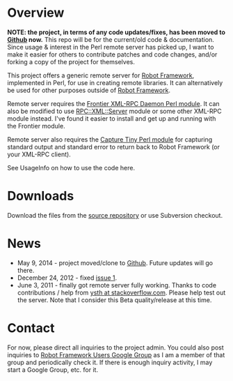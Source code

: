 # Overview #

**NOTE: the project, in terms of any code updates/fixes, has been moved to [Github](https://github.com/daluu/plrobotremoteserver) now.** This repo will be for the current/old code & documentation. Since usage & interest in the Perl remote server has picked up, I want to make it easier for others to contribute patches and code changes, and/or forking a copy of the project for themselves.

This project offers a generic remote server for [Robot Framework](http://www.robotframework.org), implemented in Perl, for use in creating remote libraries. It can alternatively be used for other purposes outside of [Robot Framework](http://www.robotframework.org).

Remote server requires the [Frontier XML-RPC Daemon Perl module](http://search.cpan.org/~kmacleod/Frontier-RPC-0.07b4/lib/Frontier/Daemon.pm). It can also be modified to use [RPC::XML::Server](http://search.cpan.org/dist/RPC-XML/lib/RPC/XML/Server.pm) module or some other XML-RPC module instead. I've found it easier to install and get up and running with the Frontier module.

Remote server also requires the [Capture Tiny Perl module](http://search.cpan.org/~dagolden/Capture-Tiny-0.21/lib/Capture/Tiny.pm) for capturing standard output and standard error to return back to Robot Framework (or your XML-RPC client).

See UsageInfo on how to use the code here.

# Downloads #

Download the files from the [source repository](http://code.google.com/p/plrobotremoteserver/source/browse/#svn%2Ftrunk) or use Subversion checkout.

# News #

  * May 9, 2014 - project moved/clone to [Github](https://github.com/daluu/plrobotremoteserver). Future updates will go there.
  * December 24, 2012 - fixed [issue 1](https://code.google.com/p/plrobotremoteserver/issues/detail?id=1).
  * June 3, 2011 - finally got remote server fully working. Thanks to code contributions / help from [ysth at stackoverflow.com](http://stackoverflow.com/questions/6086584/problems-with-perl-xml-rpc-in-combination-with-perl-reflection). Please help test out the server. Note that I consider this Beta quality/release at this time.

# Contact #

For now, please direct all inquiries to the project admin. You could also post inquiries to [Robot Framework Users Google Group](http://groups.google.com/group/robotframework-users) as I am a member of that group and periodically check it. If there is enough inquiry activity, I may start a Google Group, etc. for it.